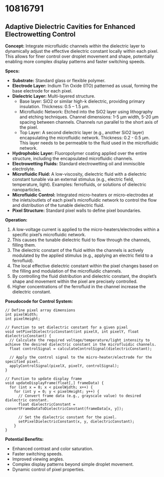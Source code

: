 # 10816791

## Adaptive Dielectric Cavities for Enhanced Electrowetting Control

**Concept:** Integrate microfluidic channels *within* the dielectric layer to dynamically adjust the effective dielectric constant locally within each pixel. This allows for finer control over droplet movement and shape, potentially enabling more complex display patterns and faster switching speeds.

**Specs:**

*   **Substrate:** Standard glass or flexible polymer.
*   **Electrode Layer:** Indium Tin Oxide (ITO) patterned as usual, forming the base electrode for each pixel.
*   **Dielectric Layer:** Multi-layered structure.
    *   Base layer: SiO2 or similar high-k dielectric, providing primary insulation. Thickness: 0.5 – 1.5 μm.
    *   Microfluidic Network: Etched into the SiO2 layer using lithography and etching techniques. Channel dimensions: 1-5 μm width, 5-20 μm spacing between channels. Channels run parallel to the short axis of the pixel.
    *   Top Layer:  A second dielectric layer (e.g., another SiO2 layer) encapsulating the microfluidic network.  Thickness: 0.2 - 0.5 μm. This layer needs to be permeable to the fluid used in the microfluidic network.
*   **Hydrophobic Layer:** Fluoropolymer coating applied over the entire structure, including the encapsulated microfluidic channels.
*   **Electrowetting Fluids:** Standard electrowetting oil and immiscible electrolyte.
*   **Microfluidic Fluid:** A low-viscosity, dielectric fluid with a dielectric constant tunable via an external stimulus (e.g., electric field, temperature, light). Examples: ferrofluids, or solutions of dielectric nanoparticles.
*   **Microfluidic Control:** Integrated micro-heaters or micro-electrodes at the inlets/outlets of each pixel’s microfluidic network to control the flow and distribution of the tunable dielectric fluid.
*   **Pixel Structure:** Standard pixel walls to define pixel boundaries.

**Operation:**

1.  A low-voltage current is applied to the micro-heaters/electrodes within a specific pixel’s microfluidic network.
2.  This causes the tunable dielectric fluid to flow through the channels, filling them.
3.  The dielectric constant of the fluid within the channels is actively modulated by the applied stimulus (e.g., applying an electric field to a ferrofluid).
4.  The local effective dielectric constant within the pixel changes based on the filling and modulation of the microfluidic channels.
5.  By controlling the fluid distribution and dielectric constant, the droplet’s shape and movement within the pixel are precisely controlled.
6.  Higher concentrations of the ferrofluid in the channel increase the dielectric constant.

**Pseudocode for Control System:**

```
// Define pixel array dimensions
int pixelWidth;
int pixelHeight;

// Function to set dielectric constant for a given pixel
void setPixelDielectricConstant(int pixelX, int pixelY, float dielectricConstant) {
  // Calculate the required voltage/temperature/light intensity to achieve the desired dielectric constant in the microfluidic channels.
  float controlSignal = calculateControlSignal(dielectricConstant);

  // Apply the control signal to the micro-heater/electrode for the specified pixel.
  applyControlSignal(pixelX, pixelY, controlSignal);
}

// Function to update display frame
void updateDisplayFrame(float[,] frameData) {
  for (int x = 0; x < pixelWidth; x++) {
    for (int y = 0; y < pixelHeight; y++) {
      // Convert frame data (e.g., grayscale value) to desired dielectric constant.
      float dielectricConstant = convertFrameDataToDielectricConstant(frameData[x, y]);

      // Set the dielectric constant for the pixel.
      setPixelDielectricConstant(x, y, dielectricConstant);
    }
}
```

**Potential Benefits:**

*   Enhanced contrast and color saturation.
*   Faster switching speeds.
*   Improved viewing angles.
*   Complex display patterns beyond simple droplet movement.
*   Dynamic control of pixel properties.